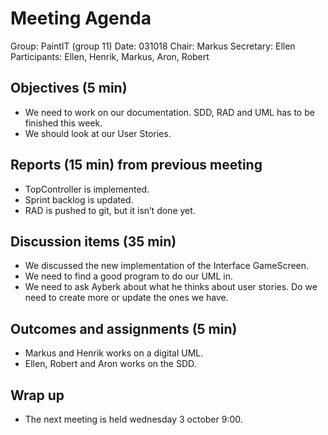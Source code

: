﻿# Meeting Agenda

Group: PaintIT (group 11)
Date: 031018
Chair: Markus
Secretary: Ellen
Participants: Ellen, Henrik, Markus, Aron, Robert

## Objectives (5 min) 

* We need to work on our documentation. SDD, RAD and UML has to be finished this week. 
* We should look at our User Stories.


## Reports (15 min) from previous meeting

* TopController is implemented.
* Sprint backlog is updated.
* RAD is pushed to git, but it isn’t done yet.


## Discussion items (35 min)

* We discussed the new implementation of the Interface GameScreen.
* We need to find a good program to do our UML in. 
* We need to ask Ayberk about what he thinks about user stories. Do we need to create more or update the ones we have. 


## Outcomes and assignments (5 min)

* Markus and Henrik works on a digital UML.
* Ellen, Robert and Aron works on the SDD.


## Wrap up

* The next meeting is held wednesday 3 october 9:00.